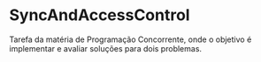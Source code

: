 # SyncAndAccessControl
Tarefa da matéria de Programação Concorrente, onde o objetivo é implementar e avaliar soluções para dois problemas.
